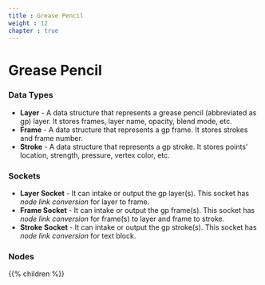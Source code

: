 ```yaml
---
title : Grease Pencil
weight : 12
chapter : true
---
```


# Grease Pencil

### Data Types

- **Layer** - A data structure that represents a grease pencil (abbreviated as gp) layer. It
    stores frames, layer name, opacity, blend mode, etc.
- **Frame** - A data structure that represents a gp frame. It stores strokes and
    frame number.
- **Stroke** - A data structure that represents a gp stroke. It stores points'
    location, strength, pressure, vertex color, etc.

### Sockets

- **Layer Socket** - It can intake or output the gp layer(s). This socket has *node link conversion*
    for layer to frame.
- **Frame Socket** - It can intake or output the gp frame(s). This socket has *node link conversion*
    for frame(s) to layer and frame to stroke.
- **Stroke Socket** - It can intake or output the gp stroke(s). This socket has *node link conversion*
    for text block.

### Nodes

{{% children %}}
